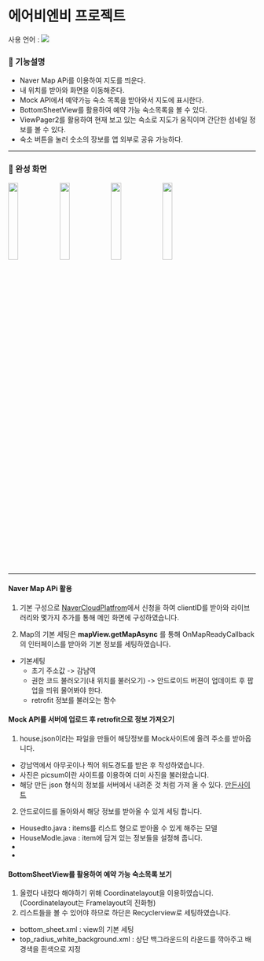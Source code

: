 
# 에어비엔비 프로젝트

사용 언어 : <img src="https://img.shields.io/badge/Kotlin-0095D5?style=for-the-badge&logo=Kotlin&logoColor=white">

### :wrench: 기능설명

+ Naver Map APi를 이용하여 지도를 띄운다.
+ 내 위치를 받아와 화면을 이동해준다.
+ Mock API에서 예약가능 숙소 목록을 받아와서 지도에 표시한다.
+ BottomSheetView를 활용하여 예약 가능 숙소목록을 볼 수 있다.
+ ViewPager2를 활용하여 현재 보고 있는 숙소로 지도가 움직이며 간단한 섬네일 정보를 볼 수 있다.
+ 숙소 버튼을 눌러 숫소의 장보를 앱 외부로 공유 가능하다.

***

### :lollipop: 완성 화면

<img src = "https://user-images.githubusercontent.com/48902047/131960264-c355d2aa-df56-4b62-b54f-216c684aded5.jpg" width="20%" height="20%">   <img src = "https://user-images.githubusercontent.com/48902047/131966752-f643302f-67e8-45db-b0cd-ba03cc813b75.jpg" width="20%" height="20%">   <img src = "https://user-images.githubusercontent.com/48902047/131966853-1d287878-c9c0-4942-8395-dec79bc516db.jpg" width="20%" height="20%">   <img src = "https://user-images.githubusercontent.com/48902047/131966896-57e04181-8b45-4b1a-9022-0d5295a7909d.jpg" width="20%" height="20%">

***
####  Naver Map APi 활용

1. 기본 구성으로 [NaverCloudPlatfrom](https://www.ncloud.com/)에서 신청을 하여 clientID를 받아와 라이브러리와 몇가지 추가를 통해 메인 화면에 구성하였습니다.

2. Map의 기본 세팅은 **mapView.getMapAsync** 를 통해  OnMapReadyCallback의 인터페이스를 받아와 기본 정보를 세팅하였습니다.

+ 기본세팅
  + 초기 주소값 -> 감남역
  +  권한 코드 불러오기(내 위치를 불러오기) -> 안드로이드 버젼이 업데이트 후 팝업을 띄워 물어봐야 한다.
  +  retrofit 정보를 불러오는 함수

####  Mock API를 서버에 업로드 후 retrofit으로 정보 가져오기

1. house.json이라는 파일을 만들어 해당정보를 Mock사이트에 올려 주소를 받아옵니다.
+ 강남역에서 아무곳이나 찍어 위도경도를 받은 후 작성하였습니다.
+ 사진은 picsum이란 사이트를 이용하여 더미 사진을 불러왔습니다.
+ 해당 만든 json 형식의 정보를 서버에서 내려준 것 처럼 가져 올 수 있다. [만든사이트](http://run.mocky.io/v3/511c37d3-79c1-455f-9efb-98b5d594e640)

2. 안드로이드를 돌아와서 해당 정보를 받아올 수 있게 세팅 합니다.
+ Housedto.java : items를 리스트 형으로 받아올 수 있게 해주는 모델
+ HouseModle.java : item에 담겨 있는 정보들을 설정해 줍니다.
+ 
+ 

####  BottomSheetView를 활용하여 예약 가능 숙소목록 보기
1. 올렸다 내렸다 해야하기 위해 Coordinatelayout을 이용하였습니다. (Coordinatelayout는 Framelayout의 진화형)
2. 리스트들을 볼 수 있어야 하므로 하단은 Recyclerview로 세팅하였습니다.
+ bottom_sheet.xml : view의 기본 세팅
+ top_radius_white_background.xml : 상단 백그라운드의 라운드를 깍아주고 배경색을 흰색으로 지정






